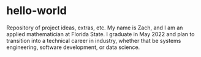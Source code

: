 # hello-world
Repository of project ideas, extras, etc.
My name is Zach, and I am an applied mathematician at Florida State. I graduate in May 2022 and plan to transition into a technical career in industry, whether that be systems engineering, software development, or data science.

